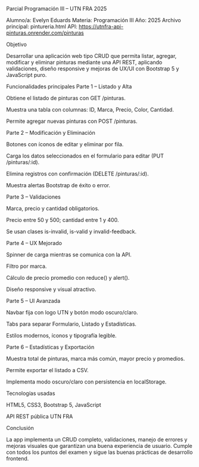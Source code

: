 Parcial Programación III – UTN FRA 2025

Alumno/a: Evelyn Eduards
Materia: Programación III
Año: 2025
Archivo principal: pintureria.html
API: https://utnfra-api-pinturas.onrender.com/pinturas

Objetivo

Desarrollar una aplicación web tipo CRUD que permita listar, agregar, modificar y eliminar pinturas mediante una API REST, aplicando validaciones, diseño responsive y mejoras de UX/UI con Bootstrap 5 y JavaScript puro.

Funcionalidades principales
 Parte 1 – Listado y Alta

Obtiene el listado de pinturas con GET /pinturas.

Muestra una tabla con columnas: ID, Marca, Precio, Color, Cantidad.

Permite agregar nuevas pinturas con POST /pinturas.

Parte 2 – Modificación y Eliminación

Botones con íconos de editar y eliminar por fila.

Carga los datos seleccionados en el formulario para editar (PUT /pinturas/:id).

Elimina registros con confirmación (DELETE /pinturas/:id).

Muestra alertas Bootstrap de éxito o error.

 Parte 3 – Validaciones

Marca, precio y cantidad obligatorios.

Precio entre 50 y 500; cantidad entre 1 y 400.

Se usan clases is-invalid, is-valid y invalid-feedback.

Parte 4 – UX Mejorado

Spinner de carga mientras se comunica con la API.

Filtro por marca.

Cálculo de precio promedio con reduce() y alert().

Diseño responsive y visual atractivo.

 Parte 5 – UI Avanzada

Navbar fija con logo UTN y botón modo oscuro/claro.

Tabs para separar Formulario, Listado y Estadísticas.

Estilos modernos, íconos y tipografía legible.

 Parte 6 – Estadísticas y Exportación

Muestra total de pinturas, marca más común, mayor precio y promedios.

Permite exportar el listado a CSV.

Implementa modo oscuro/claro con persistencia en localStorage.

 Tecnologías usadas

HTML5, CSS3, Bootstrap 5, JavaScript 

API REST pública UTN FRA

 Conclusión

La app implementa un CRUD completo, validaciones, manejo de errores y mejoras visuales que garantizan una buena experiencia de usuario. Cumple con todos los puntos del examen y sigue las buenas prácticas de desarrollo frontend.
